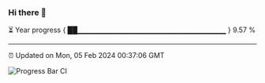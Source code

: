 ### Hi there 👋

⏳ Year progress { ██▁▁▁▁▁▁▁▁▁▁▁▁▁▁▁▁▁▁▁▁▁▁▁▁▁▁▁▁ } 9.57 %

---

⏰ Updated on Mon, 05 Feb 2024 00:37:06 GMT

![Progress Bar CI](https://github.com/Shyam-Makwana/GitHub-Actions-Demo/workflows/Progress%20Bar%20CI/badge.svg)
